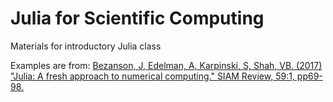 # Julia for Scientific Computing
Materials for introductory Julia class

Examples are from: [Bezanson, J, Edelman, A, Karpinski, S, Shah, VB. (2017) "Julia: A fresh approach to numerical computing." SIAM Review, 59:1, pp69-98.](https://julialang.org/assets/research/julia-fresh-approach-BEKS.pdf) 
